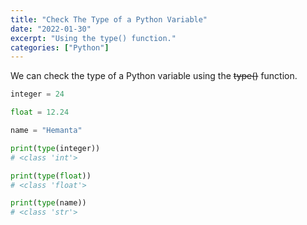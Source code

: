 ```yaml
---
title: "Check The Type of a Python Variable"
date: "2022-01-30"
excerpt: "Using the type() function."
categories: ["Python"]
---
```


We can check the type of a Python variable using the ~~type()~~ function.

```py {numberLines}
integer = 24

float = 12.24

name = "Hemanta"

print(type(integer))
# <class 'int'>

print(type(float))
# <class 'float'>

print(type(name))
# <class 'str'>
```
